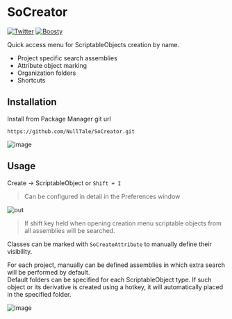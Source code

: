 # SoCreator

[![Twitter](https://img.shields.io/badge/Follow-Twitter?logo=twitter&color=white)](https://twitter.com/NullTale)
[![Boosty](https://img.shields.io/badge/Support-Boosty?logo=boosty&color=white)](https://boosty.to/nulltale)

Quick access menu for ScriptableObjects creation by name.

- Project specific search assemblies
- Attribute object marking
- Organization folders
- Shortcuts

## Installation
Install from Package Manager git url 
```
https://github.com/NullTale/SoCreator.git
```

![image](https://user-images.githubusercontent.com/1497430/181345613-b81a77c6-c449-4b19-ab1e-88b1ef06f6fc.png)

## Usage

Create -> ScriptableObject or `Shift + I`<br>
> Can be configured in detail in the Preferences window

![out](https://user-images.githubusercontent.com/1497430/191845515-311216d0-57c3-4294-8b69-0bf226fab911.gif)

> If shift key held when opening creation menu scriptable objects from all assemblies will be searched.<br>

Classes can be marked with `SoCreateAttribute` to manually define their visibility.

For each project, manually can be defined assemblies in which extra search will be performed by default.<br>
Default folders can be specified for each ScriptableObject type. If such object or its derivative is created using a hotkey, it will automatically placed in the specified folder.

![image](https://cdn.discordapp.com/attachments/934699103462494220/1081210636089970728/SoC.png)
